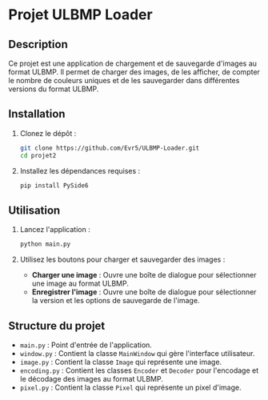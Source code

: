 # Projet ULBMP Loader

## Description

Ce projet est une application de chargement et de sauvegarde d'images au format ULBMP. Il permet de charger des images, de les afficher, de compter le nombre de couleurs uniques et de les sauvegarder dans différentes versions du format ULBMP.

## Installation

1. Clonez le dépôt :

    ```bash
    git clone https://github.com/Evr5/ULBMP-Loader.git
    cd projet2
    ```

2. Installez les dépendances requises :

    ```bash
    pip install PySide6
    ```

## Utilisation

1. Lancez l'application :

    ```bash
    python main.py
    ```

2. Utilisez les boutons pour charger et sauvegarder des images :
    - **Charger une image** : Ouvre une boîte de dialogue pour sélectionner une image au format ULBMP.
    - **Enregistrer l'image** : Ouvre une boîte de dialogue pour sélectionner la version et les options de sauvegarde de l'image.

## Structure du projet

- `main.py` : Point d'entrée de l'application.
- `window.py` : Contient la classe `MainWindow` qui gère l'interface utilisateur.
- `image.py` : Contient la classe `Image` qui représente une image.
- `encoding.py` : Contient les classes `Encoder` et `Decoder` pour l'encodage et le décodage des images au format ULBMP.
- `pixel.py` : Contient la classe `Pixel` qui représente un pixel d'image.
